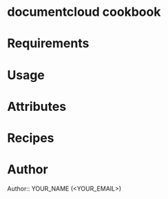 # documentcloud cookbook

# Requirements

# Usage

# Attributes

# Recipes

# Author

Author:: YOUR_NAME (<YOUR_EMAIL>)
